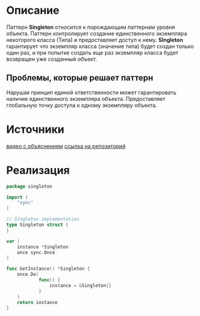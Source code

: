 # Описание
Паттерн __Singleton__ относится к порождающим паттернам уровня объекта. Паттерн контролирует создание единственного экземпляра некоторого класса (Типа) и предоставляет доступ к нему. __SIngleton__ гарантирует что экземпляр класса (значение типа) будет создан только один раз, и при попытке создать еще раз экземпляр класса будет возвращен уже созданный объект.

## Проблемы, которые решает паттерн
Нарушая принцип единой ответственности может гарантировать наличие единственного экземпляра объекта. Предоставляет глобальную точку доступа к одному экземпляру объекта.



# Источники
[видео с объяснением](https://www.youtube.com/watch?v=WnzfShDnd9c)
[ссылка на репозиторий](https://github.com/AlexanderGrom/go-patterns/tree/master/Creational/Singleton)

# Реализация
```Go
package singleton

import (
	"sync"
)

// Singleton implementation
type Singleton struct {
}

var (
	instance *Singleton
	once sync.Once
)

func GetInstance() *Singleton {
	once.Do(
			func() {
				instance = &Singleton{}
			}
	)
	return instance
}
```